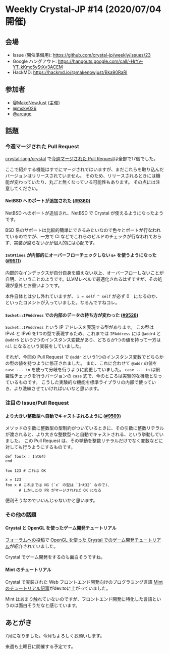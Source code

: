 # Weekly Crystal-JP #14 (2020/07/04開催)

## 会場

- Issue (開催準備用): <https://github.com/crystal-jp/weekly/issues/23>
- Google ハングアウト: <https://hangouts.google.com/call/-HrYv-YT_kKmc5yStXv3ACEM>
- HackMD: <https://hackmd.io/@makenowjust/Bka90RaRI>

## 参加者

- [@MakeNowJust][] (主催)
- [@msky026][]
- [@arcage][]

[@MakeNowJust]: https://github.com/MakeNowJust
[@arcage]: https://github.com/arcage
[@msky026]: https://github.com/msky026

## 話題

### 今週マージされた Pull Request

[crystal-lang/crystal] で[今週マージされた Pull Request][]は全部で17個でした。

[crystal-lang/crystal]: https://github.com/crystal-lang/crystal
[今週マージされた Pull Request]: https://github.com/crystal-lang/crystal/pulls?q=is%3Apr+is%3Amerged+merged%3A2020-06-27..2020-07-03

ここで紹介する機能はすでにマージされてはいますが、まだこれらを取り込んだバージョンはリリースされていません。
そのため、リリースされるときには機能が変わっていたり、丸ごと無くなっている可能性もあります。
その点には注意してください。

#### NetBSD へのポートが追加された ([#9360](https://github.com/crystal-lang/crystal/pull/9360))

NetBSD へのポートが追加され、NetBSD で Crystal が使えるようになったようです。

BSD 系のサポートは比較的簡単にできるみたいなので色々とポートが行なわれているのですが、一方で CI などでこれらのビルドのチェックが行なわれておらず、実装が腐らないかが個人的には心配です。

#### `Int#times` が内部的にオーバーフローチェックしない `&+` を使うようになった ([#9511](https://github.com/crystal-lang/crystal/pull/9511))

内部的なインデックスが自分自身を超えない以上、オーバーフローしないことが自明、ということのようです。LLVMレベルで最適化されるはずですが、その処理が意外とお重いようです。

本件自体とは少し外れていますが、 `i = self ^ self` が必ず 0　になるのか、といったコメントが入っていました。なるんですねコレ。

#### `Socket::IPAddress` での内部のデータの持ち方が変わった ([#9528](https://github.com/crystal-lang/crystal/pull/9528))

`Socket::IPAddress` という IP アドレスを表現する型があります。
この型は IPv4 と IPv6 を1つの型で表現するため、これまでは `IPAddress` には `@addr4` と `@addr6` という2つのインスタンス変数があり、どちらか1つの値を持って一方は `nil` になるという実装をしていました。

それが、今回の Pull Request で `@addr` という1つのインスタンス変数でどちらかの型の値を持つように修正されました。
また、これに合わせて `@addr` の値を `case ... in` を使って分岐を行うように変更していました。
`case ... in` は網羅性チェックを行うバージョンの `case` 式で、今のところは実験的な機能となっているものです。
こうした実験的な機能を標準ライブラリの内部で使っていき、より洗練させていければいいなと思います。

### 注目の Issue/Pull Request

#### より大きい整数型へ自動でキャストされるように ([#9569](https://github.com/crystal-lang/crystal/pull/9569))

メソッドの引数に整数型の型制約がついているときに、その引数に整数リテラルが渡されると、より大きな整数型へと自動でキャストされる、という挙動していました。
この Pull Request は、その挙動を整数リテラルだけでなく変数などに対しても行うようにするものです。

```crystal
def foo(x : Int64)
end

foo 123 # これは OK

x = 123
foo x # これまでは NG (`x` の型は `Int32` なので)、
      # しかしこの PR がマージされれば OK になる
```

便利そうなのでいいんじゃないかと思います。

### その他の話題

#### Crystal と OpenGL を使ったゲーム開発チュートリアル

[フォーラムへの投稿](https://forum.crystal-lang.org/t/opengl-with-crystal/2298)で [OpenGL を使った Crystal でのゲーム開発チュートリアル](https://github.com/gummybears/opengl_with_crystal)が紹介されていました。

Crystal でゲーム開発をするのも面白そうですね。

#### Mint のチュートリアル

Crystal で実装された Web フロントエンド開発向けのプログラミング言語 [Mint のチュートリアル記事](https://dev.to/franciscello/a-crystal-mint-lemonade-3l07)がdev.toに上がっていました。

Mint はあまり触れていないのですが、フロントエンド開発に特化した言語というのは面白そうだなと感じています。

## あとがき

7月になりました。今月もよろしくお願いします。

来週も土曜日に開催する予定です。
